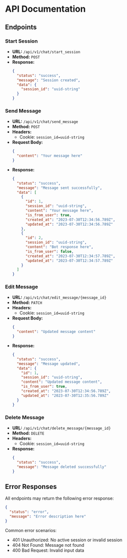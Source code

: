 # API Documentation

## Endpoints

### Start Session

- **URL:** `/api/v1/chat/start_session`
- **Method:** `POST`
- **Response:**
  ```json
  {
    "status": "success",
    "message": "Session created",
    "data": {
      "session_id": "uuid-string"
    }
  }
  ```

### Send Message

- **URL:** `/api/v1/chat/send_message`
- **Method:** `POST`
- **Headers:** 
  - Cookie: `session_id=uuid-string`
- **Request Body:**
  ```json
  {
    "content": "Your message here"
  }
  ```
- **Response:**
  ```json
  {
    "status": "success",
    "message": "Message sent successfully",
    "data": [
      {
        "id": 1,
        "session_id": "uuid-string",
        "content": "Your message here",
        "is_from_user": true,
        "created_at": "2023-07-30T12:34:56.789Z",
        "updated_at": "2023-07-30T12:34:56.789Z"
      },
      {
        "id": 2,
        "session_id": "uuid-string",
        "content": "Bot response here",
        "is_from_user": false,
        "created_at": "2023-07-30T12:34:57.789Z",
        "updated_at": "2023-07-30T12:34:57.789Z"
      }
    ]
  }
  ```

### Edit Message

- **URL:** `/api/v1/chat/edit_message/{message_id}`
- **Method:** `PATCH`
- **Headers:** 
  - Cookie: `session_id=uuid-string`
- **Request Body:**
  ```json
  {
    "content": "Updated message content"
  }
  ```
- **Response:**
  ```json
  {
    "status": "success",
    "message": "Message updated",
    "data": {
      "id": 1,
      "session_id": "uuid-string",
      "content": "Updated message content",
      "is_from_user": true,
      "created_at": "2023-07-30T12:34:56.789Z",
      "updated_at": "2023-07-30T12:35:56.789Z"
    }
  }
  ```

### Delete Message

- **URL:** `/api/v1/chat/delete_message/{message_id}`
- **Method:** `DELETE`
- **Headers:** 
  - Cookie: `session_id=uuid-string`
- **Response:**
  ```json
  {
    "status": "success",
    "message": "Message deleted successfully"
  }
  ```

## Error Responses

All endpoints may return the following error response:

```json
{
  "status": "error",
  "message": "Error description here"
}
```

Common error scenarios:
- 401 Unauthorized: No active session or invalid session
- 404 Not Found: Message not found
- 400 Bad Request: Invalid input data